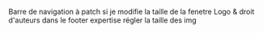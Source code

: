 Barre de navigation à patch si je modifie la taille de la fenetre
Logo & droit d'auteurs dans le footer
expertise régler la taille des img